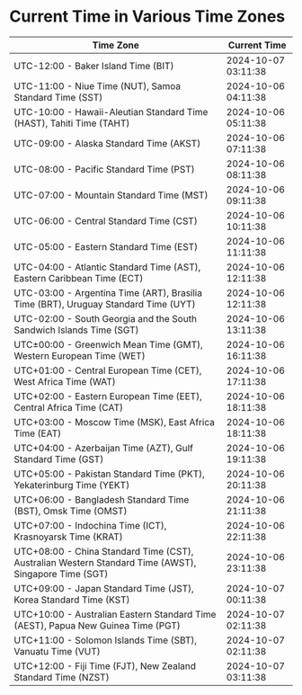 # Current Time in Various Time Zones

| Time Zone | Current Time |
|-----------|--------------|
| UTC-12:00 - Baker Island Time (BIT) | 2024-10-07 03:11:38 |
| UTC-11:00 - Niue Time (NUT), Samoa Standard Time (SST) | 2024-10-06 04:11:38 |
| UTC-10:00 - Hawaii-Aleutian Standard Time (HAST), Tahiti Time (TAHT) | 2024-10-06 05:11:38 |
| UTC-09:00 - Alaska Standard Time (AKST) | 2024-10-06 07:11:38 |
| UTC-08:00 - Pacific Standard Time (PST) | 2024-10-06 08:11:38 |
| UTC-07:00 - Mountain Standard Time (MST) | 2024-10-06 09:11:38 |
| UTC-06:00 - Central Standard Time (CST) | 2024-10-06 10:11:38 |
| UTC-05:00 - Eastern Standard Time (EST) | 2024-10-06 11:11:38 |
| UTC-04:00 - Atlantic Standard Time (AST), Eastern Caribbean Time (ECT) | 2024-10-06 12:11:38 |
| UTC-03:00 - Argentina Time (ART), Brasília Time (BRT), Uruguay Standard Time (UYT) | 2024-10-06 12:11:38 |
| UTC-02:00 - South Georgia and the South Sandwich Islands Time (SGT) | 2024-10-06 13:11:38 |
| UTC±00:00 - Greenwich Mean Time (GMT), Western European Time (WET) | 2024-10-06 16:11:38 |
| UTC+01:00 - Central European Time (CET), West Africa Time (WAT) | 2024-10-06 17:11:38 |
| UTC+02:00 - Eastern European Time (EET), Central Africa Time (CAT) | 2024-10-06 18:11:38 |
| UTC+03:00 - Moscow Time (MSK), East Africa Time (EAT) | 2024-10-06 18:11:38 |
| UTC+04:00 - Azerbaijan Time (AZT), Gulf Standard Time (GST) | 2024-10-06 19:11:38 |
| UTC+05:00 - Pakistan Standard Time (PKT), Yekaterinburg Time (YEKT) | 2024-10-06 20:11:38 |
| UTC+06:00 - Bangladesh Standard Time (BST), Omsk Time (OMST) | 2024-10-06 21:11:38 |
| UTC+07:00 - Indochina Time (ICT), Krasnoyarsk Time (KRAT) | 2024-10-06 22:11:38 |
| UTC+08:00 - China Standard Time (CST), Australian Western Standard Time (AWST), Singapore Time (SGT) | 2024-10-06 23:11:38 |
| UTC+09:00 - Japan Standard Time (JST), Korea Standard Time (KST) | 2024-10-07 00:11:38 |
| UTC+10:00 - Australian Eastern Standard Time (AEST), Papua New Guinea Time (PGT) | 2024-10-07 02:11:38 |
| UTC+11:00 - Solomon Islands Time (SBT), Vanuatu Time (VUT) | 2024-10-07 02:11:38 |
| UTC+12:00 - Fiji Time (FJT), New Zealand Standard Time (NZST) | 2024-10-07 03:11:38 |
